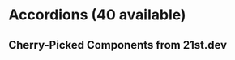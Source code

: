 # Accordions (40 available)

## Cherry-Picked Components from 21st.dev

<!-- Add your selected accordion components here -->

